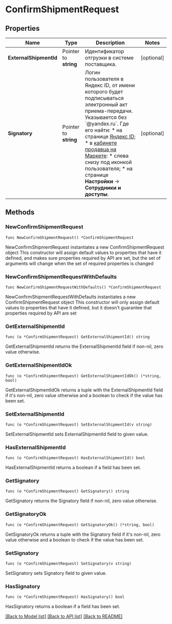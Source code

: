 # ConfirmShipmentRequest

## Properties

Name | Type | Description | Notes
------------ | ------------- | ------------- | -------------
**ExternalShipmentId** | Pointer to **string** | Идентификатор отгрузки в системе поставщика. | [optional] 
**Signatory** | Pointer to **string** | Логин пользователя в Яндекс ID, от имени которого будет подписываться электронный акт приема-передачи.  Указывается без &#x60;@yandex.ru&#x60;.  Где его найти:  * на странице [Яндекс ID](https://id.yandex.ru); * в [кабинете продавца на Маркете](https://partner.market.yandex.ru/):    * слева снизу под иконкой пользователя;   * на странице **Настройки** → **Сотрудники и доступы**.  | [optional] 

## Methods

### NewConfirmShipmentRequest

`func NewConfirmShipmentRequest() *ConfirmShipmentRequest`

NewConfirmShipmentRequest instantiates a new ConfirmShipmentRequest object
This constructor will assign default values to properties that have it defined,
and makes sure properties required by API are set, but the set of arguments
will change when the set of required properties is changed

### NewConfirmShipmentRequestWithDefaults

`func NewConfirmShipmentRequestWithDefaults() *ConfirmShipmentRequest`

NewConfirmShipmentRequestWithDefaults instantiates a new ConfirmShipmentRequest object
This constructor will only assign default values to properties that have it defined,
but it doesn't guarantee that properties required by API are set

### GetExternalShipmentId

`func (o *ConfirmShipmentRequest) GetExternalShipmentId() string`

GetExternalShipmentId returns the ExternalShipmentId field if non-nil, zero value otherwise.

### GetExternalShipmentIdOk

`func (o *ConfirmShipmentRequest) GetExternalShipmentIdOk() (*string, bool)`

GetExternalShipmentIdOk returns a tuple with the ExternalShipmentId field if it's non-nil, zero value otherwise
and a boolean to check if the value has been set.

### SetExternalShipmentId

`func (o *ConfirmShipmentRequest) SetExternalShipmentId(v string)`

SetExternalShipmentId sets ExternalShipmentId field to given value.

### HasExternalShipmentId

`func (o *ConfirmShipmentRequest) HasExternalShipmentId() bool`

HasExternalShipmentId returns a boolean if a field has been set.

### GetSignatory

`func (o *ConfirmShipmentRequest) GetSignatory() string`

GetSignatory returns the Signatory field if non-nil, zero value otherwise.

### GetSignatoryOk

`func (o *ConfirmShipmentRequest) GetSignatoryOk() (*string, bool)`

GetSignatoryOk returns a tuple with the Signatory field if it's non-nil, zero value otherwise
and a boolean to check if the value has been set.

### SetSignatory

`func (o *ConfirmShipmentRequest) SetSignatory(v string)`

SetSignatory sets Signatory field to given value.

### HasSignatory

`func (o *ConfirmShipmentRequest) HasSignatory() bool`

HasSignatory returns a boolean if a field has been set.


[[Back to Model list]](../README.md#documentation-for-models) [[Back to API list]](../README.md#documentation-for-api-endpoints) [[Back to README]](../README.md)


